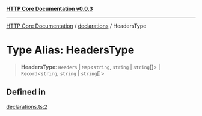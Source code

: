 [**HTTP Core Documentation v0.0.3**](../../README.md)

***

[HTTP Core Documentation](../../modules.md) / [declarations](../README.md) / HeadersType

# Type Alias: HeadersType

> **HeadersType**: `Headers` \| `Map`\<`string`, `string` \| `string`[]\> \| `Record`\<`string`, `string` \| `string`[]\>

## Defined in

[declarations.ts:2](https://github.com/stonemjs/http-core/blob/33a82b77e98ade423889148c13f25ccd40b75c8a/src/declarations.ts#L2)

